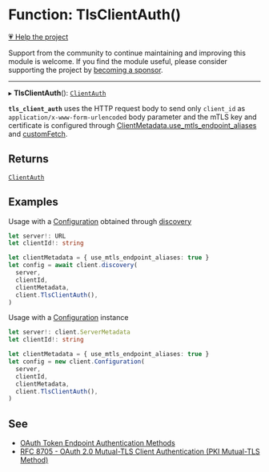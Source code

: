 # Function: TlsClientAuth()

[💗 Help the project](https://github.com/sponsors/panva)

Support from the community to continue maintaining and improving this module is welcome. If you find the module useful, please consider supporting the project by [becoming a sponsor](https://github.com/sponsors/panva).

***

▸ **TlsClientAuth**(): [`ClientAuth`](../type-aliases/ClientAuth.md)

**`tls_client_auth`** uses the HTTP request body to send only `client_id` as
`application/x-www-form-urlencoded` body parameter and the mTLS key and
certificate is configured through
[ClientMetadata.use\_mtls\_endpoint\_aliases](../interfaces/ClientMetadata.md#use_mtls_endpoint_aliases) and [customFetch](../variables/customFetch.md).

## Returns

[`ClientAuth`](../type-aliases/ClientAuth.md)

## Examples

Usage with a [Configuration](../classes/Configuration.md) obtained through [discovery](discovery.md)

```ts
let server!: URL
let clientId!: string

let clientMetadata = { use_mtls_endpoint_aliases: true }
let config = await client.discovery(
  server,
  clientId,
  clientMetadata,
  client.TlsClientAuth(),
)
```

Usage with a [Configuration](../classes/Configuration.md) instance

```ts
let server!: client.ServerMetadata
let clientId!: string

let clientMetadata = { use_mtls_endpoint_aliases: true }
let config = new client.Configuration(
  server,
  clientId,
  clientMetadata,
  client.TlsClientAuth(),
)
```

## See

 - [OAuth Token Endpoint Authentication Methods](https://www.iana.org/assignments/oauth-parameters/oauth-parameters.xhtml#token-endpoint-auth-method)
 - [RFC 8705 - OAuth 2.0 Mutual-TLS Client Authentication (PKI Mutual-TLS Method)](https://www.rfc-editor.org/rfc/rfc8705.html#name-pki-mutual-tls-method)
